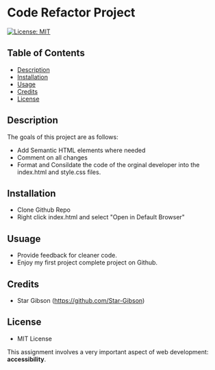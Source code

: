 # Code Refactor Project
[![License: MIT](https://img.shields.io/badge/License-MIT-blue.svg)](https://opensource.org/licenses/MIT) 

## Table of Contents
* [Description](#description)
* [Installation](#installation)
* [Usage](#usage)
* [Credits](#credits)
* [License](#license)

## Description
The goals of this project are as follows: 
- Add Semantic HTML elements where needed
- Comment on all changes
- Format and Consildate the code of the orginal developer into the index.html and style.css files.

## Installation
- Clone Github Repo
- Right click index.html and select "Open in Default Browser"

## Usuage 
- Provide feedback for cleaner code.
- Enjoy my first project complete project on Github. 

## Credits
- Star Gibson (https://github.com/Star-Gibson)

## License
- MIT License

This assignment involves a very important aspect of web development: **accessibility**. 
